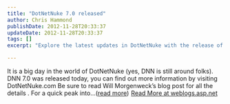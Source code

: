 ```yaml
---
title: "DotNetNuke 7.0 released"
author: Chris Hammond
publishDate: 2012-11-28T20:33:37
updateDate: 2012-11-28T20:33:37
tags: []
excerpt: "Explore the latest updates in DotNetNuke with the release of DNN 7.0. Dive into the details on Will Morgenweck's blog post."

---
```

It is a big day in the world of DotNetNuke (yes, DNN is still around folks). DNN 7.0 was released today, you can find out more information by visiting DotNetNuke.com Be sure to read Will Morgenweck’s blog post for all the details . For a quick peak into...(<a href="https://weblogs.asp.net/christoc/archive/2012/11/28/dotnetnuke-7-0-released.aspx">read more</a>)<img src="https://weblogs.asp.net/aggbug.aspx?PostID=9483028" width="1" height="1"> <a href="https://weblogs.asp.net/christoc/archive/2012/11/28/dotnetnuke-7-0-released.aspx">Read More at weblogs.asp.net</a>


